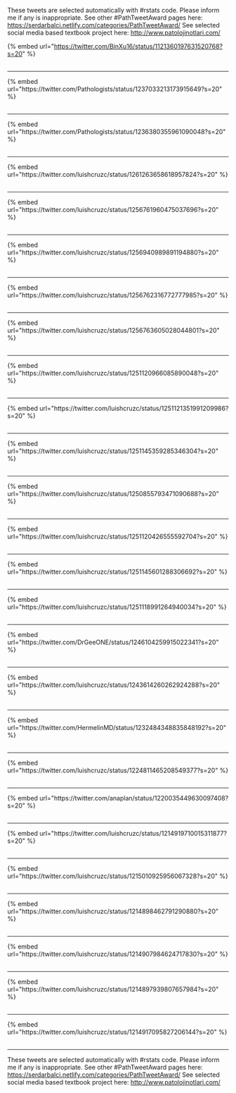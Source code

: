 

These tweets are selected automatically with #rstats code. Please inform me if any is inappropriate.
See other #PathTweetAward pages here: https://serdarbalci.netlify.com/categories/PathTweetAward/ 
See selected social media based textbook project here: http://www.patolojinotlari.com/

{% embed url="https://twitter.com/BinXu16/status/1121360197631520768?s=20" %}<br>
<br>
<hr>
{% embed url="https://twitter.com/Pathologists/status/1237033213173915649?s=20" %}<br>
<br>
<hr>
{% embed url="https://twitter.com/Pathologists/status/1236380355961090048?s=20" %}<br>
<br>
<hr>
{% embed url="https://twitter.com/luishcruzc/status/1261263658618957824?s=20" %}<br>
<br>
<hr>
{% embed url="https://twitter.com/luishcruzc/status/1256761960475037696?s=20" %}<br>
<br>
<hr>
{% embed url="https://twitter.com/luishcruzc/status/1256940989891194880?s=20" %}<br>
<br>
<hr>
{% embed url="https://twitter.com/luishcruzc/status/1256762316772777985?s=20" %}<br>
<br>
<hr>
{% embed url="https://twitter.com/luishcruzc/status/1256763605028044801?s=20" %}<br>
<br>
<hr>
{% embed url="https://twitter.com/luishcruzc/status/1251120966085890048?s=20" %}<br>
<br>
<hr>
{% embed url="https://twitter.com/luishcruzc/status/1251121351991209986?s=20" %}<br>
<br>
<hr>
{% embed url="https://twitter.com/luishcruzc/status/1251145359285346304?s=20" %}<br>
<br>
<hr>
{% embed url="https://twitter.com/luishcruzc/status/1250855793471090688?s=20" %}<br>
<br>
<hr>
{% embed url="https://twitter.com/luishcruzc/status/1251120426555592704?s=20" %}<br>
<br>
<hr>
{% embed url="https://twitter.com/luishcruzc/status/1251145601288306692?s=20" %}<br>
<br>
<hr>
{% embed url="https://twitter.com/luishcruzc/status/1251118991264940034?s=20" %}<br>
<br>
<hr>
{% embed url="https://twitter.com/DrGeeONE/status/1246104259915022341?s=20" %}<br>
<br>
<hr>
{% embed url="https://twitter.com/luishcruzc/status/1243614260262924288?s=20" %}<br>
<br>
<hr>
{% embed url="https://twitter.com/HermelinMD/status/1232484348835848192?s=20" %}<br>
<br>
<hr>
{% embed url="https://twitter.com/luishcruzc/status/1224811465208549377?s=20" %}<br>
<br>
<hr>
{% embed url="https://twitter.com/anaplan/status/1220035449630097408?s=20" %}<br>
<br>
<hr>
{% embed url="https://twitter.com/luishcruzc/status/1214919710015311877?s=20" %}<br>
<br>
<hr>
{% embed url="https://twitter.com/luishcruzc/status/1215010925956067328?s=20" %}<br>
<br>
<hr>
{% embed url="https://twitter.com/luishcruzc/status/1214898462791290880?s=20" %}<br>
<br>
<hr>
{% embed url="https://twitter.com/luishcruzc/status/1214907984624717830?s=20" %}<br>
<br>
<hr>
{% embed url="https://twitter.com/luishcruzc/status/1214897939807657984?s=20" %}<br>
<br>
<hr>
{% embed url="https://twitter.com/luishcruzc/status/1214917095827206144?s=20" %}<br>
<br>
<hr>


These tweets are selected automatically with #rstats code. Please inform me if any is inappropriate.
See other #PathTweetAward pages here: https://serdarbalci.netlify.com/categories/PathTweetAward/ 
See selected social media based textbook project here: http://www.patolojinotlari.com/
